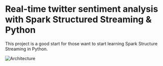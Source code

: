 <H1>Real-time twitter sentiment analysis with Spark Structured Streaming & Python </H1>

This project is a good start for those want to start learning Spark Structure Streaming in Python. 

![Architecture](https://github.com/stamatelou/twitter_sentiment_analysis/blob/master/architecture.png)

